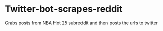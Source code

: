 # Twitter-bot-scrapes-reddit
Grabs posts from NBA Hot 25 subreddit and then posts the urls to twitter
